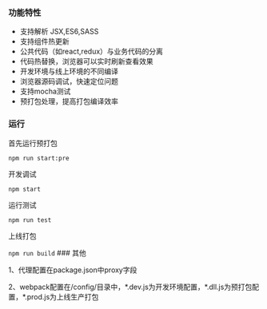### 功能特性
- 支持解析 JSX,ES6,SASS
- 支持组件热更新
- 公共代码（如react,redux）与业务代码的分离
- 代码热替换，浏览器可以实时刷新查看效果
- 开发环境与线上环境的不同编译
- 浏览器源码调试，快速定位问题
- 支持mocha测试
- 预打包处理，提高打包编译效率
### 运行
<p>首先运行预打包</p>
<code>npm run start:pre</code>
<p>开发调试</p>
<code>npm start</code>
<p>运行测试</p>
<code>npm run test</code>
<p>上线打包</p>
<code>npm run build</code>
### 其他
<p>1、代理配置在package.json中proxy字段</p>
<p>2、webpack配置在/config/目录中，*.dev.js为开发环境配置，*.dll.js为预打包配置，*.prod.js为上线生产打包</p>